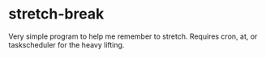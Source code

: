 # stretch-break
Very simple program to help me remember to stretch.  Requires cron, at, or taskscheduler for the heavy lifting.
